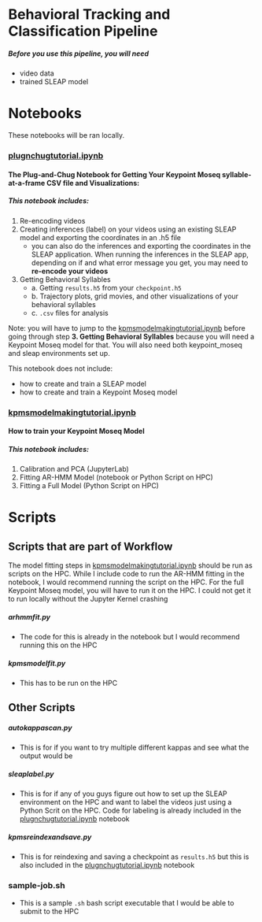 # Behavioral Tracking and Classification Pipeline
##### Before you use this pipeline, you will need
- video data
- trained SLEAP model
# Notebooks 
These notebooks will be ran locally. 
### [plugnchugtutorial.ipynb](plugnchugtutorial.ipynb)
#### The Plug-and-Chug Notebook for Getting Your Keypoint Moseq syllable-at-a-frame CSV file and Visualizations:
##### This notebook includes:
1. Re-encoding videos
2. Creating inferences (label) on your videos using an existing SLEAP model and exporting the coordinates in an .h5 file
   - you can also do the inferences and exporting the coordinates in the SLEAP application. When running the inferences in the SLEAP app, depending on if and what error message you get, you may need to **re-encode your videos** 
3. Getting Behavioral Syllables
   - a. Getting ```results.h5``` from your ```checkpoint.h5```
   - b. Trajectory plots, grid movies, and other visualizations of your behavioral syllables
   - c. ```.csv``` files for analysis

Note: you will have to jump to the [kpmsmodelmakingtutorial.ipynb](kpmsmodelmakingtutorial.ipynb) before going through step **3. Getting Behavioral Syllables** because you will need a Keypoint Moseq model for that. You will also need both keypoint_moseq and sleap environments set up. 

This notebook does not include:
   - how to create and train a SLEAP model
   - how to create and train a Keypoint Moseq model

### [kpmsmodelmakingtutorial.ipynb](kpmsmodelmakingtutorial.ipynb)
#### How to train your Keypoint Moseq Model
##### This notebook includes:
1. Calibration and PCA (JupyterLab)
2. Fitting AR-HMM Model (notebook or Python Script on HPC)
3. Fitting a Full Model (Python Script on HPC)

# Scripts
## Scripts that are part of Workflow
The model fitting steps in [kpmsmodelmakingtutorial.ipynb](kpmsmodelmakingtutorial.ipynb) should be run as scripts on the HPC. While I include code to run the AR-HMM fitting in the notebook, I would recommend running the script on the HPC. For the full Keypoint Moseq model, you will have to run it on the HPC. I could not get it to run locally without the Jupyter Kernel crashing

##### arhmmfit.py
- The code for this is already in the notebook but I would recommend running this on the HPC

##### kpmsmodelfit.py
- This has to be run on the HPC

## Other Scripts

##### autokappascan.py
- This is for if you want to try multiple different kappas and see what the output would be

##### sleaplabel.py
- This is for if any of you guys figure out how to set up the SLEAP environment on the HPC and want to label the videos just using a Python Scrit on the HPC. Code for labeling is already included in the [plugnchugtutorial.ipynb](plugnchugtutorial.ipynb) notebook

##### kpmsreindexandsave.py
- This is for reindexing and saving a checkpoint as `results.h5` but this is also included in the [plugnchugtutorial.ipynb](plugnchugtutorial.ipynb) notebook

### sample-job.sh
- This is a sample `.sh` bash script executable that I would be able to submit to the HPC